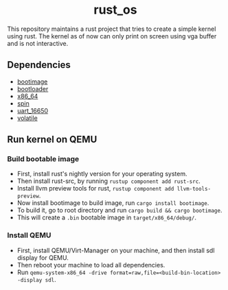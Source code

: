 <div align=center>
	<h1>rust_os</h1>
</div>

This repository maintains a rust project that tries to create a simple kernel using rust. The kernel as of now can only print on screen using vga buffer and is not interactive.

## Dependencies

- [bootimage](https://docs.rs/bootimage/latest/bootimage/)
- [bootloader](https://docs.rs/bootloader/latest/bootloader/)
- [x86_64](https://docs.rs/x86_64/latest/x86_64/)
- [spin](https://docs.rs/spin/latest/spin/)
- [uart_16650](https://docs.rs/uart_16550/latest/uart_16550/)
- [volatile](https://docs.rs/volatile/latest/volatile/)

## Run kernel on QEMU

### Build bootable image
- First, install rust's nightly version for your operating system.
- Then install rust-src, by running `rustup component add rust-src`.
- Install llvm preview tools for rust, `rustup component add llvm-tools-preview`.
- Now install bootimage to build image, run `cargo install bootimage`.
- To build it, go to root directory and run `cargo build && cargo bootimage`.
- This will create a `.bin` bootable image in `target/x86_64/debug/`.

### Install QEMU

- First, install QEMU/Virt-Manager on your machine, and then install sdl display for QEMU.
- Then reboot your machine to load all dependencies.
- Run `qemu-system-x86_64 -drive format=raw,file=<build-bin-location> -display sdl`.
